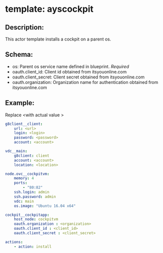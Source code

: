 # template: ayscockpit

## Description:

This actor template installs a cockpit on a parent os.

## Schema:
 - os: Parent os service name defined in blueprint. *Required*
 - oauth.client_id: Client id obtained from itsyouonline.com
 - oauth.client_secret: Client secret obtained from itsyouonline.com
 - oauth.organization: Organization name for authentication obtained from itsyouonline.com 


## Example:
Replace \<with actual value \>

```yaml
g8client__client:
    url: <url>
    login: <login>
    password: <password>
    account: <account>

vdc__main:
    g8client: client
    account: <account>
    location: <location>

node.ovc__cockpitvm:
    memory: 4
    ports:
        - "80:82"
    ssh.login: admin
    ssh.password: admin
    vdc: main
    os.image: "Ubuntu 16.04 x64"

cockpit__cockpitapp:
    host_node: cockpitvm
    oauth.organization : <organization>
    oauth.client_id : <client_id>
    oauth.client_secret : <client_secret>

actions:
    - action: install

```
